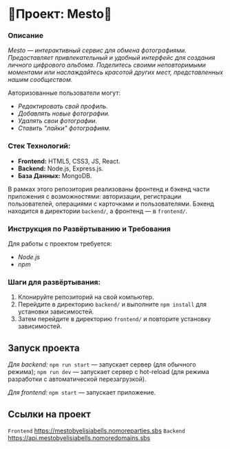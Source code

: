 # 🎏Проект: Mesto🎏

### Описание
*Mesto — интерактивный сервис для обмена фотографиями. Предоставляет привлекательный и удобный интерфейс для создания личного цифрового альбома. Поделитесь своими неповторимыми моментами или наслаждайтесь красотой других мест, представленных нашим сообществом.*

Авторизованные пользователи могут:
- *Редактировать свой профиль.*
- *Добавлять новые фотографии.*
- *Удалять свои фотографии.*
- *Ставить "лайки" фотографиям.*

### Стек Технологий:
- **Frontend:** HTML5, CSS3, JS, React.
- **Backend:** Node.js, Express.js.
- **База Данных:** MongoDB.

В рамках этого репозитория реализованы фронтенд и бэкенд части приложения с возможностями: авторизации, регистрации пользователей, операциями с карточками и пользователями. Бэкенд находится в директории `backend/`, а фронтенд — в `frontend/`.

### Инструкция по Развёртыванию и Требования
Для работы с проектом требуется:
- *Node.js*
- *npm*

### Шаги для развёртывания:
1. Клонируйте репозиторий на свой компьютер.
2. Перейдите в директорию `backend/` и выполните `npm install` для установки зависимостей.
3. Затем перейдите в директорию `frontend/` и повторите установку зависимостей.

## Запуск проекта

*Для backend:*
`npm run start` — запускает сервер (для обычного режима);
`npm run dev` — запускает сервер с hot-reload (для режима разработки с автоматической перезагрузкой).

*Для frontend:*
`npm start` — запускает приложение.

## Ссылки на проект
`Frontend` https://mestobyelisiabells.nomoreparties.sbs
`Backend` https://api.mestobyelisiabells.nomoredomains.sbs
